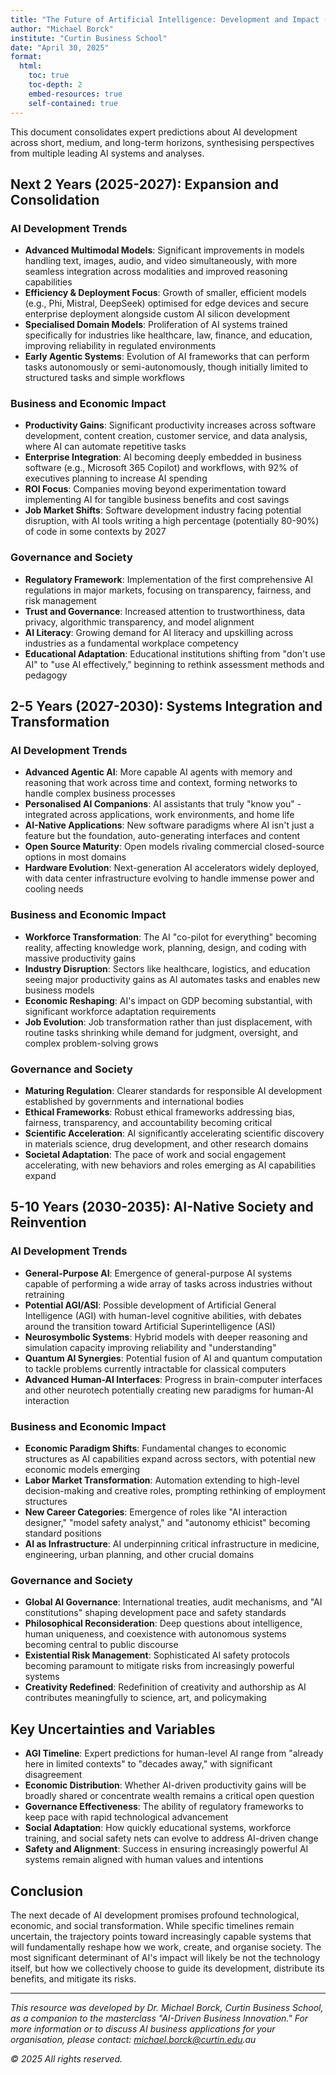 ```yaml
---
title: "The Future of Artificial Intelligence: Development and Impact (2025-2035)"
author: "Michael Borck"
institute: "Curtin Business School"
date: "April 30, 2025"
format:
  html:
    toc: true
    toc-depth: 2
    embed-resources: true
    self-contained: true
---
```


This document consolidates expert predictions about AI development across short, medium, and long-term horizons, synthesising perspectives from multiple leading AI systems and analyses.

## Next 2 Years (2025-2027): Expansion and Consolidation

### AI Development Trends

- **Advanced Multimodal Models**: Significant improvements in models handling text, images, audio, and video simultaneously, with more seamless integration across modalities and improved reasoning capabilities
- **Efficiency & Deployment Focus**: Growth of smaller, efficient models (e.g., Phi, Mistral, DeepSeek) optimised for edge devices and secure enterprise deployment alongside custom AI silicon development
- **Specialised Domain Models**: Proliferation of AI systems trained specifically for industries like healthcare, law, finance, and education, improving reliability in regulated environments
- **Early Agentic Systems**: Evolution of AI frameworks that can perform tasks autonomously or semi-autonomously, though initially limited to structured tasks and simple workflows

### Business and Economic Impact

- **Productivity Gains**: Significant productivity increases across software development, content creation, customer service, and data analysis, where AI can automate repetitive tasks
- **Enterprise Integration**: AI becoming deeply embedded in business software (e.g., Microsoft 365 Copilot) and workflows, with 92% of executives planning to increase AI spending
- **ROI Focus**: Companies moving beyond experimentation toward implementing AI for tangible business benefits and cost savings
- **Job Market Shifts**: Software development industry facing potential disruption, with AI tools writing a high percentage (potentially 80-90%) of code in some contexts by 2027

### Governance and Society

- **Regulatory Framework**: Implementation of the first comprehensive AI regulations in major markets, focusing on transparency, fairness, and risk management
- **Trust and Governance**: Increased attention to trustworthiness, data privacy, algorithmic transparency, and model alignment
- **AI Literacy**: Growing demand for AI literacy and upskilling across industries as a fundamental workplace competency
- **Educational Adaptation**: Educational institutions shifting from "don't use AI" to "use AI effectively," beginning to rethink assessment methods and pedagogy

## 2-5 Years (2027-2030): Systems Integration and Transformation

### AI Development Trends

- **Advanced Agentic AI**: More capable AI agents with memory and reasoning that work across time and context, forming networks to handle complex business processes
- **Personalised AI Companions**: AI assistants that truly "know you" - integrated across applications, work environments, and home life
- **AI-Native Applications**: New software paradigms where AI isn't just a feature but the foundation, auto-generating interfaces and content
- **Open Source Maturity**: Open models rivaling commercial closed-source options in most domains
- **Hardware Evolution**: Next-generation AI accelerators widely deployed, with data center infrastructure evolving to handle immense power and cooling needs

### Business and Economic Impact

- **Workforce Transformation**: The AI "co-pilot for everything" becoming reality, affecting knowledge work, planning, design, and coding with massive productivity gains
- **Industry Disruption**: Sectors like healthcare, logistics, and education seeing major productivity gains as AI automates tasks and enables new business models
- **Economic Reshaping**: AI's impact on GDP becoming substantial, with significant workforce adaptation requirements
- **Job Evolution**: Job transformation rather than just displacement, with routine tasks shrinking while demand for judgment, oversight, and complex problem-solving grows

### Governance and Society

- **Maturing Regulation**: Clearer standards for responsible AI development established by governments and international bodies
- **Ethical Frameworks**: Robust ethical frameworks addressing bias, fairness, transparency, and accountability becoming critical
- **Scientific Acceleration**: AI significantly accelerating scientific discovery in materials science, drug development, and other research domains
- **Societal Adaptation**: The pace of work and social engagement accelerating, with new behaviors and roles emerging as AI capabilities expand

## 5-10 Years (2030-2035): AI-Native Society and Reinvention

### AI Development Trends

- **General-Purpose AI**: Emergence of general-purpose AI systems capable of performing a wide array of tasks across industries without retraining
- **Potential AGI/ASI**: Possible development of Artificial General Intelligence (AGI) with human-level cognitive abilities, with debates around the transition toward Artificial Superintelligence (ASI)
- **Neurosymbolic Systems**: Hybrid models with deeper reasoning and simulation capacity improving reliability and "understanding"
- **Quantum AI Synergies**: Potential fusion of AI and quantum computation to tackle problems currently intractable for classical computers
- **Advanced Human-AI Interfaces**: Progress in brain-computer interfaces and other neurotech potentially creating new paradigms for human-AI interaction

### Business and Economic Impact

- **Economic Paradigm Shifts**: Fundamental changes to economic structures as AI capabilities expand across sectors, with potential new economic models emerging
- **Labor Market Transformation**: Automation extending to high-level decision-making and creative roles, prompting rethinking of employment structures
- **New Career Categories**: Emergence of roles like "AI interaction designer," "model safety analyst," and "autonomy ethicist" becoming standard positions
- **AI as Infrastructure**: AI underpinning critical infrastructure in medicine, engineering, urban planning, and other crucial domains

### Governance and Society

- **Global AI Governance**: International treaties, audit mechanisms, and "AI constitutions" shaping development pace and safety standards
- **Philosophical Reconsideration**: Deep questions about intelligence, human uniqueness, and coexistence with autonomous systems becoming central to public discourse
- **Existential Risk Management**: Sophisticated AI safety protocols becoming paramount to mitigate risks from increasingly powerful systems
- **Creativity Redefined**: Redefinition of creativity and authorship as AI contributes meaningfully to science, art, and policymaking

## Key Uncertainties and Variables

- **AGI Timeline**: Expert predictions for human-level AI range from "already here in limited contexts" to "decades away," with significant disagreement
- **Economic Distribution**: Whether AI-driven productivity gains will be broadly shared or concentrate wealth remains a critical open question
- **Governance Effectiveness**: The ability of regulatory frameworks to keep pace with rapid technological advancement
- **Social Adaptation**: How quickly educational systems, workforce training, and social safety nets can evolve to address AI-driven change
- **Safety and Alignment**: Success in ensuring increasingly powerful AI systems remain aligned with human values and intentions

## Conclusion

The next decade of AI development promises profound technological, economic, and social transformation. While specific timelines remain uncertain, the trajectory points toward increasingly capable systems that will fundamentally reshape how we work, create, and organise society. The most significant determinant of AI's impact will likely be not the technology itself, but how we collectively choose to guide its development, distribute its benefits, and mitigate its risks.

---

_This resource was developed by Dr. Michael Borck, Curtin Business School, as a companion to the masterclass "AI-Driven Business Innovation." For more information or to discuss AI business applications for your organisation, please contact: michael.borck@curtin.edu.au_

_© 2025 All rights reserved._
